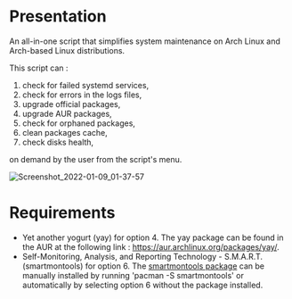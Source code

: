 # Presentation
An all-in-one script that simplifies system maintenance on Arch Linux and Arch-based Linux distributions.

This script can :
1. check for failed systemd services,
2. check for errors in the logs files,
3. upgrade official packages,
4. upgrade AUR packages,
5. check for orphaned packages,
6. clean packages cache,
7. check disks health,

on demand by the user from the script's menu.

![Screenshot_2022-01-09_01-37-57](https://user-images.githubusercontent.com/84401519/148664681-52ff22e4-316f-4943-8853-d4191cd7eead.png)



# Requirements 

- Yet another yogurt (yay) for option 4. The yay package can be found in the AUR at the following link : https://aur.archlinux.org/packages/yay/.
- Self-Monitoring, Analysis, and Reporting Technology - S.M.A.R.T. (smartmontools) for option 6. The [smartmontools package](https://archlinux.org/packages/extra/x86_64/smartmontools/) can be manually installed by running 'pacman -S smartmontools' or automatically by selecting option 6 without the package installed.
